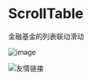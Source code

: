 # ScrollTable
金融基金的列表联动滑动

![image](https://github.com/liuzeze/ScrollTable/blob/master/gif/GIF.gif)  

![友情链接](https://github.com/MartinDong/ScrollingTable)  

 
